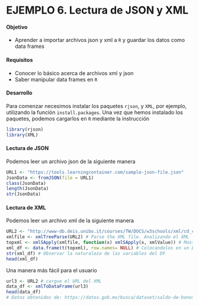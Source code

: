 # EJEMPLO 6. Lectura de JSON y XML

#### Objetivo

- Aprender a importar archivos json y xml a `R` y guardar los datos como data frames

#### Requisitos

- Conocer lo básico acerca de archivos xml y json
- Saber manipular data frames en `R`

#### Desarrollo

Para comenzar necesimos instalar los paquetes `rjson`, y `XML`, por ejemplo, utilizando la función `install.packages`. Una vez que hemos instalado los paquetes, podemos cargarlos en `R` mediante la instrucción

```R
library(rjson)
library(XML)
```

#### Lectura de JSON

Podemos leer un archivo json de la siguiente manera

```R
URL1 <- "https://tools.learningcontainer.com/sample-json-file.json"
JsonData <- fromJSON(file = URL1)
class(JsonData)
length(JsonData)
str(JsonData)
```

#### Lectura de XML

Podemos leer un archivo xml de la siguiente manera

```R
URL2 <- "http://www-db.deis.unibo.it/courses/TW/DOCS/w3schools/xml/cd_catalog.xml"
xmlfile <- xmlTreeParse(URL2) # Parse the XML file. Analizando el XML
topxml <- xmlSApply(xmlfile, function(x) xmlSApply(x, xmlValue)) # Mostrando los datos de una forma amigable
xml_df <- data.frame(t(topxml), row.names= NULL) # Colocandolos en un Data Frame
str(xml_df) # Observar la naturaleza de las variables del DF
head(xml_df)
```

Una manera más fácil para el usuario

```R
url3 <- URL2 # cargue el URL del XML
data_df <- xmlToDataFrame(url3)
head(data_df)
# Datos obtenidos de: https://datos.gob.mx/busca/dataset/saldo-de-bonos-de-proteccion-al-ahorro-bpas
```
